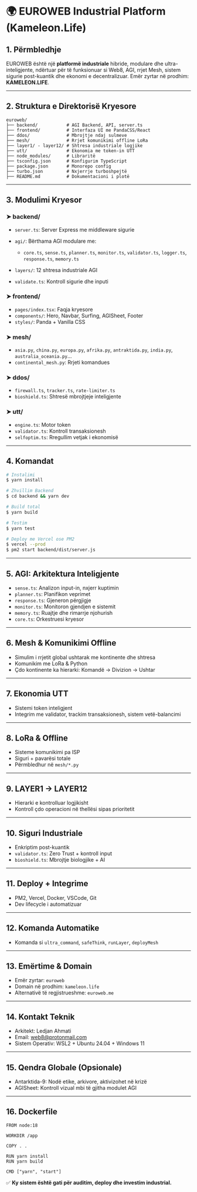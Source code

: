 # 🌍 EUROWEB Industrial Platform (Kameleon.Life)

## 1. Përmbledhje

EUROWEB është një **platformë industriale** hibride, modulare dhe ultra-inteligjente, ndërtuar për të funksionuar si Web8, AGI, rrjet Mesh, sistem sigurie post-kuantik dhe ekonomi e decentralizuar. Emër zyrtar në prodhim: **KAMELEON.LIFE**.

---

## 2. Struktura e Direktorisë Kryesore

```
euroweb/
├── backend/           # AGI Backend, API, server.ts
├── frontend/          # Interfaza UI me PandaCSS/React
├── ddos/              # Mbrojtje ndaj sulmeve
├── mesh/              # Rrjet komunikimi offline LoRa
├── layer1/ - layer12/ # Shtresa industriale logjike
├── utt/               # Ekonomia me token-in UTT
├── node_modules/      # Libraritë
├── tsconfig.json      # Konfigurim TypeScript
├── package.json       # Monorepo config
├── turbo.json         # Nxjerrje turboshpejtë
├── README.md          # Dokumentacioni i plotë
```

---

## 3. Modulimi Kryesor

### ➤ **backend/**

* `server.ts`: Server Express me middleware sigurie
* `agi/`: Bërthama AGI modulare me:

  * `core.ts`, `sense.ts`, `planner.ts`, `monitor.ts`, `validator.ts`, `logger.ts`, `response.ts`, `memory.ts`
* `layers/`: 12 shtresa industriale AGI
* `validate.ts`: Kontroll sigurie dhe inputi

### ➤ **frontend/**

* `pages/index.tsx`: Faqja kryesore
* `components/`: Hero, Navbar, Surfing, AGISheet, Footer
* `styles/`: Panda + Vanilla CSS

### ➤ **mesh/**

* `asia.py`, `china.py`, `europa.py`, `afrika.py`, `antraktida.py`, `india.py`, `australia_oceania.py`...
* `continental_mesh.py`: Rrjeti komandues

### ➤ **ddos/**

* `firewall.ts`, `tracker.ts`, `rate-limiter.ts`
* `bioshield.ts`: Shtresë mbrojtjeje inteligjente

### ➤ **utt/**

* `engine.ts`: Motor token
* `validator.ts`: Kontroll transaksionesh
* `selfoptim.ts`: Rregullim vetjak i ekonomisë

---

## 4. Komandat

```bash
# Instalimi
$ yarn install

# Zhvillim Backend
$ cd backend && yarn dev

# Build total
$ yarn build

# Testim
$ yarn test

# Deploy me Vercel ose PM2
$ vercel --prod
$ pm2 start backend/dist/server.js
```

---

## 5. AGI: Arkitektura Inteligjente

* `sense.ts`: Analizon input-in, nxjerr kuptimin
* `planner.ts`: Planifikon veprimet
* `response.ts`: Gjeneron përgjigje
* `monitor.ts`: Monitoron gjendjen e sistemit
* `memory.ts`: Ruajtje dhe rimarrje njohurish
* `core.ts`: Orkestruesi kryesor

---

## 6. Mesh & Komunikimi Offline

* Simulim i rrjetit global ushtarak me kontinente dhe shtresa
* Komunikim me LoRa & Python
* Çdo kontinente ka hierarki: Komandë → Divizion → Ushtar

---

## 7. Ekonomia UTT

* Sistemi token inteligjent
* Integrim me validator, trackim transaksionesh, sistem vetë-balancimi

---

## 8. LoRa & Offline

* Sisteme komunikimi pa ISP
* Siguri + pavarësi totale
* Përmbledhur në `mesh/*.py`

---

## 9. LAYER1 → LAYER12

* Hierarki e kontrolluar logjikisht
* Kontroll çdo operacioni në thellësi sipas prioritetit

---

## 10. Siguri Industriale

* Enkriptim post-kuantik
* `validator.ts`: Zero Trust + kontroll input
* `bioshield.ts`: Mbrojtje biologjike + AI

---

## 11. Deploy + Integrime

* PM2, Vercel, Docker, VSCode, Git
* Dev lifecycle i automatizuar

---

## 12. Komanda Automatike

* Komanda si `ultra_command`, `safeThink`, `runLayer`, `deployMesh`

---

## 13. Emërtime & Domain

* Emër zyrtar: `euroweb`
* Domain në prodhim: `kameleon.life`
* Alternativë të regjistrueshme: `euroweb.me`

---

## 14. Kontakt Teknik

* Arkitekt: Ledjan Ahmati
* Email: [web8@protonmail.com](mailto:web8@protonmail.com)
* Sistem Operativ: WSL2 + Ubuntu 24.04 + Windows 11

---

## 15. Qendra Globale (Opsionale)

* Antarktida-9: Nodë etike, arkivore, aktivizohet në krizë
* AGISheet: Kontroll vizual mbi të gjitha modulet AGI

---

## 16. Dockerfile

```
FROM node:18

WORKDIR /app

COPY . .

RUN yarn install
RUN yarn build

CMD ["yarn", "start"]
```

✅ **Ky sistem është gati për auditim, deploy dhe investim industrial.**

